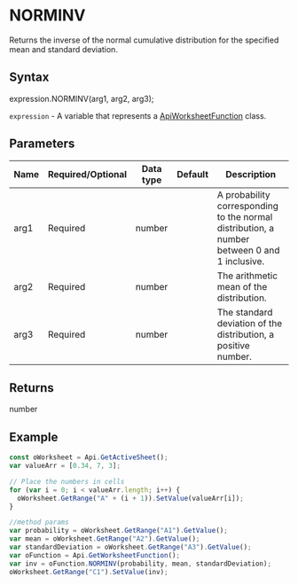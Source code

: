 # NORMINV

Returns the inverse of the normal cumulative distribution for the specified mean and standard deviation.

## Syntax

expression.NORMINV(arg1, arg2, arg3);

`expression` - A variable that represents a [ApiWorksheetFunction](../ApiWorksheetFunction.md) class.

## Parameters

| **Name** | **Required/Optional** | **Data type** | **Default** | **Description** |
| ------------- | ------------- | ------------- | ------------- | ------------- |
| arg1 | Required | number |  | A probability corresponding to the normal distribution, a number between 0 and 1 inclusive. |
| arg2 | Required | number |  | The arithmetic mean of the distribution. |
| arg3 | Required | number |  | The standard deviation of the distribution, a positive number. |

## Returns

number

## Example



```javascript
const oWorksheet = Api.GetActiveSheet();
var valueArr = [0.34, 7, 3];

// Place the numbers in cells
for (var i = 0; i < valueArr.length; i++) {
  oWorksheet.GetRange("A" + (i + 1)).SetValue(valueArr[i]);
}

//method params
var probability = oWorksheet.GetRange("A1").GetValue();
var mean = oWorksheet.GetRange("A2").GetValue();
var standardDeviation = oWorksheet.GetRange("A3").GetValue();
var oFunction = Api.GetWorksheetFunction();
var inv = oFunction.NORMINV(probability, mean, standardDeviation);
oWorksheet.GetRange("C1").SetValue(inv);

```
